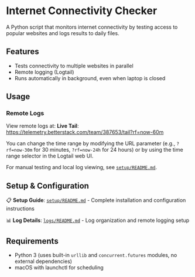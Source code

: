 # Internet Connectivity Checker

A Python script that monitors internet connectivity by testing access to popular websites and logs results to daily files.

## Features

- Tests connectivity to multiple websites in parallel
- Remote logging (Logtail)
- Runs automatically in background, even when laptop is closed

## Usage

### Remote Logs

View remote logs at:
**Live Tail**: https://telemetry.betterstack.com/team/387653/tail?rf=now-60m

You can change the time range by modifying the URL parameter (e.g., `?rf=now-30m` for 30 minutes, `?rf=now-24h` for 24 hours) or by using the time range selector in the Logtail web UI.

For manual testing and local log viewing, see [`setup/README.md`](setup/README.md).

## Setup & Configuration

📋 **Setup Guide**: [`setup/README.md`](setup/README.md) - Complete installation and configuration instructions

📊 **Log Details**: [`logs/README.md`](logs/README.md) - Log organization and remote logging setup

## Requirements

- Python 3 (uses built-in `urllib` and `concurrent.futures` modules, no external dependencies)
- macOS with launchctl for scheduling